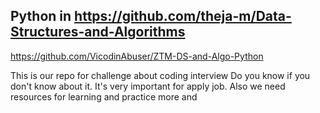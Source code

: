 ## Python in https://github.com/theja-m/Data-Structures-and-Algorithms
https://github.com/VicodinAbuser/ZTM-DS-and-Algo-Python


This is our repo for challenge about coding interview
Do you know if you don't know about it. It's very important for apply job. 
Also we need resources for learning and practice more and 
